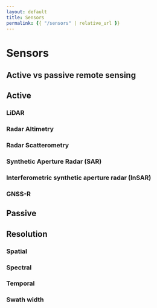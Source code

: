 ```yaml
---
layout: default
title: Sensors
permalink: {{ "/sensors" | relative_url }}
---
```


# Sensors

## Active vs passive remote sensing

## Active
### LiDAR
### Radar Altimetry
### Radar Scatterometry
### Synthetic Aperture Radar (SAR)
### Interferometric synthetic aperture radar (InSAR)
### GNSS-R

## Passive


## Resolution
### Spatial
### Spectral
### Temporal
### Swath width
